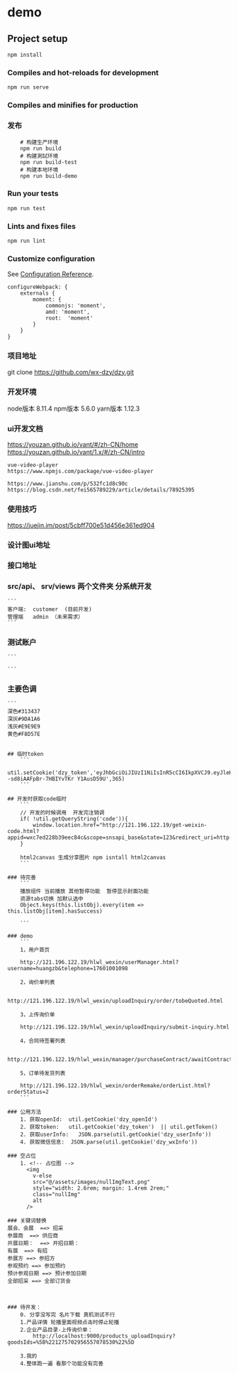 # demo

## Project setup
```
npm install
```

### Compiles and hot-reloads for development
```
npm run serve
```

### Compiles and minifies for production

### 发布
```
    # 构建生产环境
    npm run build
    # 构建測試环境
    npm run build-test
    # 构建本地环境
    npm run build-demo
```
### Run your tests
```
npm run test
```

### Lints and fixes files
```
npm run lint
```

### Customize configuration
See [Configuration Reference](https://cli.vuejs.org/config/).

```
configureWebpack: {
    externals {
        moment: {
            commonjs: 'moment',
            amd: 'moment',
            root:  'moment'
        }
    }
}
```

### 项目地址
git clone https://github.com/wx-dzy/dzy.git

### 开发环境

node版本 8.11.4
npm版本 5.6.0
yarn版本 1.12.3

### ui开发文档
https://youzan.github.io/vant/#/zh-CN/home
https://youzan.github.io/vant/1.x/#/zh-CN/intro

    vue-video-player
    https://www.npmjs.com/package/vue-video-player
    
    https://www.jianshu.com/p/532fc1d8c90c
    https://blog.csdn.net/fei565789229/article/details/78925395
### 使用技巧
https://juejin.im/post/5cbff700e51d456e361ed904

### 设计图ui地址

### 接口地址


### src/api、 srv/views   两个文件夹 分系统开发
    ```  
    客户端:  customer  (目前开发)
    管理端   admin （未来需求）
    ```

### 测试账户
    ```

    ```
### 主要色调
    ```
    深色#313437
    深灰#9DA1A6
    浅灰#E9E9E9
    黄色#F8D57E
```

## 临时token
    ```
    util.setCookie('dzy_token','eyJhbGciOiJIUzI1NiIsInR5cCI6IkpXVCJ9.eyJleHAiOjE1OTU0Mjg3MzMsInVzZXJfbmFtZSI6ImFkbWluIiwiYXV0aG9yaXRpZXMiOlsiUk9MRV9VU0VSIl0sImp0aSI6IkMzUWxUQW9nTzQxNEJwLUE1SU9CX1ZjNTR6RSIsImNsaWVudF9pZCI6ImR6eS1jbG91ZC1zaG93LWNsaWVudC0xIiwic2NvcGUiOlsicmVhZCIsIndyaXRlIl19.JzRnqIly2A9F--sd8iAAFpBr-7HBIYvTKr Y1AusD59U',365)
    ```

## 开发时获取code临时
    ```
    // 开发的时候调用  开发完注销调
    if( !util.getQueryString('code')){
        window.location.href="http://121.196.122.19/get-weixin-code.html?appid=wxc7ed228b39eec84c&scope=snsapi_base&state=123&redirect_uri=http://127.0.0.1:9000&response_type=code&scope=snsapi_base&state=123"
    } 

    html2canvas 生成分享图片 npm isntall html2canvas
    ```

### 待完善
    ```
    播放组件 当前播放 其他暂停功能  暂停显示封面功能
    资源tabs切换 加默认选中
    Object.keys(this.listObj).every(item => this.listObj[item].hasSuccess)
    
    ```

### demo
    ```
    1，用户首页

    http://121.196.122.19/hlwl_wexin/userManager.html?username=huangzb&telephone=17601001098

    2，询价单列表

    http://121.196.122.19/hlwl_wexin/uploadInquiry/order/tobeQuoted.html

    3，上传询价单

    http://121.196.122.19/hlwl_wexin/uploadInquiry/submit-inquiry.html

    4，合同待签署列表

    http://121.196.122.19/hlwl_wexin/manager/purchaseContract/awaitContract.html

    5，订单待发货列表

    http://121.196.122.19/hlwl_wexin/orderRemake/orderList.html?orderStatus=2
    ```

### 公用方法 
    1. 获取openId:  util.getCookie('dzy_openId')
    2. 获取token:   util.getCookie('dzy_token')  || util.getToken()
    2. 获取userInfo:   JSON.parse(util.getCookie('dzy_userInfo')) 
    4. 获取微信信息:  JSON.parse(util.getCookie('dzy_wxInfo'))

### 空占位 
    1. <!-- 占位图 -->
      <img
        v-else
        src="@/assets/images/nullImgText.png"
        style="width: 2.6rem; margin: 1.4rem 2rem;"
        class="nullImg"
        alt
      />

### 关键词替换
展会、会展  ==> 招采
参展商  ==> 供应商
开展日期：  ==> 开招日期：
有展  ==> 有招
参展方 ==> 参招方
参观预约 ==> 参加预约
预计参观日期 ==> 预计参加日期
全部招采 ==> 全部订货会



### 待开发：
    0. 分享没写完 名片下载 真机测试不行  
    1.产品详情 轮播里面视频点击时停止轮播
    2.企业产品目录-上传询价单：  
        http://localhost:9000/products_uploadInquiry?goodsIds=%5B%221275702956557078530%22%5D

    3.我的
    4.整体跑一遍 看那个功能没有完善

